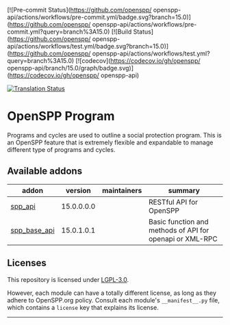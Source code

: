 
<!-- /!\ Non OCA Context : Set here the badge of your runbot / runboat instance. -->
[![Pre-commit Status](https://github.com/openspp/ openspp-api/actions/workflows/pre-commit.yml/badge.svg?branch=15.0)](https://github.com/openspp/ openspp-api/actions/workflows/pre-commit.yml?query=branch%3A15.0)
[![Build Status](https://github.com/openspp/ openspp-api/actions/workflows/test.yml/badge.svg?branch=15.0)](https://github.com/openspp/ openspp-api/actions/workflows/test.yml?query=branch%3A15.0)
[![codecov](https://codecov.io/gh/openspp/ openspp-api/branch/15.0/graph/badge.svg)](https://codecov.io/gh/openspp/ openspp-api)
<!-- /!\ Non OCA Context : Set here the badge of your translation instance. -->
[![Translation Status](https://translate.openspp.org/widgets/openspp/-/svg-badge.svg)](https://translate.openspp.org/engage/openspp/?utm_source=widget)

<!-- /!\ do not modify above this line -->

# OpenSPP Program

Programs and cycles are used to outline a social protection program. This is an OpenSPP feature that is extremely flexible and expandable to manage different type of programs and cycles.

<!-- /!\ do not modify below this line -->

<!-- prettier-ignore-start -->

[//]: # (addons)

Available addons
----------------
addon | version | maintainers | summary
--- | --- | --- | ---
[spp_api](spp_api/) | 15.0.0.0.0 |  | RESTful API for OpenSPP
[spp_base_api](spp_base_api/) | 15.0.1.0.1 |  | Basic function and methods of API for openapi or XML-RPC

[//]: # (end addons)

<!-- prettier-ignore-end -->

## Licenses

This repository is licensed under [LGPL-3.0](LICENSE).

However, each module can have a totally different license, as long as they adhere to OpenSPP.org
policy. Consult each module's `__manifest__.py` file, which contains a `license` key
that explains its license.

----
<!-- /!\ Non OCA Context : Set here the full description of your organization. -->
